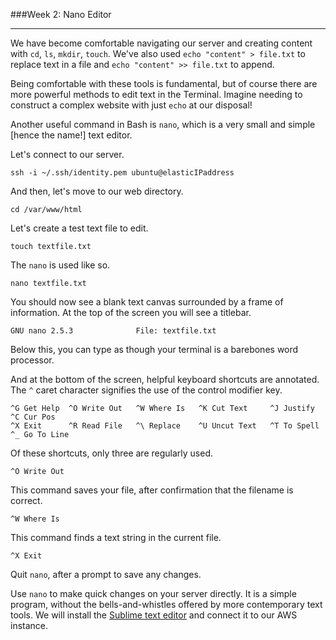 ###Week 2: Nano Editor

-----

We have become comfortable navigating our server and creating content with `cd`, `ls`, `mkdir`, `touch`. We've also used `echo "content" > file.txt` to replace text in a file and `echo "content" >> file.txt` to append.

Being comfortable with these tools is fundamental, but of course there are more powerful methods to edit text in the Terminal. Imagine needing to construct a complex website with just `echo` at our disposal!

Another useful command in Bash is `nano`, which is a very small and simple [hence the name!] text editor.

Let's connect to our server.

```
ssh -i ~/.ssh/identity.pem ubuntu@elasticIPaddress
```

And then, let's move to our web directory.

```
cd /var/www/html
```

Let's create a test text file to edit.

```
touch textfile.txt
```

The `nano` is used like so.

```
nano textfile.txt
```

You should now see a blank text canvas surrounded by a frame of information. At the top of the screen you will see a titlebar.

```
GNU nano 2.5.3              File: textfile.txt
```

Below this, you can type as though your terminal is a barebones word processor.

And at the bottom of the screen, helpful keyboard shortcuts are annotated. The `^` caret character signifies the use of the control modifier key.

```
^G Get Help  ^O Write Out   ^W Where Is   ^K Cut Text     ^J Justify   ^C Cur Pos
^X Exit      ^R Read File   ^\ Replace    ^U Uncut Text   ^T To Spell  ^_ Go To Line
```

Of these shortcuts, only three are regularly used.

```
^O Write Out
```
This command saves your file, after confirmation that the filename is correct.

```
^W Where Is
```
This command finds a text string in the current file.

```
^X Exit
```
Quit `nano`, after a prompt to save any changes.

Use `nano` to make quick changes on your server directly. It is a simple program, without the bells-and-whistles offered by more contemporary text tools. We will install the [Sublime text editor](sublime.md) and connect it to our AWS instance.  
